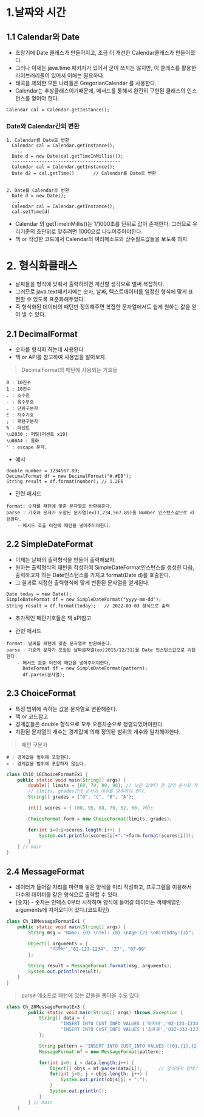 # 1.날짜와 시간

## 1.1 Calendar와 Date
+ 초창기에 Date 클래스가 만들어지고, 조금 더 개선한 Calendar클래스가 만들어졌다.
+ 그러나 이제는 java.time 패키지가 있어서 굳이 쓰지는 않지만, 이 클래스를 활용한 라이브러리들이 있어서 이해는 필요하다.
+ 태국을 제외한 모든 나라들은 GregorianCalendar 를 사용한다.
+ Calendar는 추상클래스이기때문에, 메서드를 통해서 완전히 구현된 클래스의 인스턴스를 얻어야 한다.
```
Calendar cal = Calendar.getInstance();
````

### Date와 Calendar간의 변환
```
1. Calendar를 Date로 변환
  Calendar cal = Calendar.getInstance();
  ....
  Date d = new Date(cal.getTimeInMillis());
  ----------------------------------------
  Calendar cal = Calendar.getInstance();
  Date d2 = cal.getTime()       // Calendar를 Date로 변환
  
  
2. Date를 Calendar로 변환
  Date d = new Date();
  ...
  Calendar cal = Calendar.getInstance();
  cal.setTime(d)
```

+ Calendar 의 getTimeInMillis()는 1/1000초를 단위로 값이 존재한다. 그러므로 우리기준의 초단위로 맞추려면 1000으로 나누어주어야한다.
+ 책 or 작성한 코드에서 Calendar의 여러메소드와 상수필드값들을 보도록 하자.

# 2. 형식화클래스
+ 날짜들을 형식에 맞춰서 출력하려면 계산할 생각으로 벌써 복잡하다.
+ 그러므로 java.text패키지에는 숫자, 날짜, 텍스트데이터를 일정한 형식에 맞게 표현할 수 있도록 표준화해두었다.
+ 즉 형식화된 데이터의 패턴만 정의해주면 복잡한 문자열에서도 쉽게 원하는 값을 얻어 낼 수 있다.
## 2.1 DecimalFormat
+ 숫자를 형식화 하는데 사용된다.
+ 책 or API를 참고하여 사용법을 알아보자.
> DecimalFormat의 패턴에 사용되는 기호들
```
0 : 10진수
1 : 10진수
. : 소수점
- : 음수부호
. : 단위구분자
E : 지수기호
; : 패턴구분자
% : 퍼센트
\u2030 : 퍼밀(퍼센트 x10)
\u00A4 : 통화
' : escape 문자.
```
+ 예시
```
double number = 1234567.89;
DecimalFormat df = new DecimalFormat("#.#E0");  
String result = df.format(number); // 1.2E6
```

+ 관련 메서드
```
format: 숫자를 패턴에 맞춘 문자열로 반환해준다.
parse : 기호와 문자가 포함된 문자열(ex)1,234,567.89)을 Number 인스턴스값으로 리턴한다.
    - 메서드 호출 이전에 패턴을 넣어주어야한다.
```
## 2.2 SimpleDateFormat
+ 이제는 날짜의 출력형식을 만들어 출력해보자.
+ 원하는 출력형식의 패턴을 작성하여 SimpleDateFormat인스턴스를 생성한 다음, 출력하고자 하는 Date인스턴스를 가지고 format(Date d)를 호출한다.
+ 그 결과로 지정한 출력형식에 맞게 변환된 문자열을 얻게된다.
```
Date today = new Date();
SimpleDateFormat df = new SimpleDateFormat("yyyy-mm-dd");
String result = df.format(today);   // 2022-03-03 형식으로 출력
```
+ 추가적인 패턴기호들은 책 aPI참고

+ 관련 메서드
```
format: 날짜를 패턴에 맞춘 문자열로 반환해준다.
parse : 기호와 문자가 포함된 날짜문자열(ex)2015/12/31)을 Date 인스턴스값으로 리턴한다. 
    - 메서드 호출 이전에 패턴을 넣어주어야한다.
      DateFormat df = new SimpleDateFormat(pattern);
      df.parse(문자열);
```
## 2.3 ChoiceFormat
+ 특정 범위에 속하는 값을 문자열로 변환해준다.
+ 책 or 코드참고
+ 경계값들은 double 형식으로 모두 오름차순으로 정렬되있어야한다.
+ 치환된 문자열의 개수는 경계값에 의해 정의된 범위의 개수와 일치해야한다.
> 패턴 구분자
```
# : 경계값을 범위에 포함한다.
< : 경계값을 범위에 포함하지 않는다.
```
```java
class Ch10_16ChoiceFormatEx1 {
    public static void main(String[] args) {
        double[] limits = {60, 70, 80, 90};	// 낮은 값부터 큰 값의 순서로 적어야한다.
        // limits, grades간의 순서와 개수를 맞추어야 한다.
        String[] grades = {"D", "C", "B", "A"};

        int[] scores = { 100, 95, 88, 70, 52, 60, 70};

        ChoiceFormat form = new ChoiceFormat(limits, grades);

        for(int i=0;i<scores.length;i++) {
            System.out.println(scores[i]+":"+form.format(scores[i]));
        }
    } // main
}
```
## 2.4 MessageFormat
+ 데이터가 들어갈 자리를 마련해 놓은 양식을 미리 작성하고, 프로그램을 이용해서 다수의 데이터를 같은 양식으로 출력할 수 있다.
+ {숫자} - 숫자는 인덱스 0부터 시작하며 양식에 들어갈 데이터는 객체배열인 arguments에 지저오디어 있다.(코드확인)
```java
class Ch_18MessageFormatEx1 {
    public static void main(String[] args) {
        String msg = "Name: {0} \nTel: {0} \nAge:{2} \nBirthday:{3}";   // 인덱스 번호에 알맞은 결과가 출력된다.

        Object[] arguments = {
                "이자바","02-123-1234", "27", "07-09"
        };

        String result = MessageFormat.format(msg, arguments);
        System.out.println(result);
    }
}
```
> parse 메소드로 패턴에 있는 값들을 뽑아올 수도 있다.
```java
class Ch_20MessageFormatEx3 {
        public static void main(String[] args) throws Exception {
            String[] data = {
                    "INSERT INTO CUST_INFO VALUES ('이자바','02-123-1234',27,'07-09');",
                    "INSERT INTO CUST_INFO VALUES ('김프로','032-333-1234',33,'10-07');"
            };

            String pattern = "INSERT INTO CUST_INFO VALUES ({0},{1},{2},{3});";
            MessageFormat mf = new MessageFormat(pattern);

            for(int i=0; i < data.length;i++) {
                Object[] objs = mf.parse(data[i]);      // 양식에서 인덱스값에 있는것만 뽑아 객체배열에 넣음.
                for(int j=0; j < objs.length; j++) {
                    System.out.print(objs[j] + ",");
                }
                System.out.println();
            }
        } // main
    }
```
